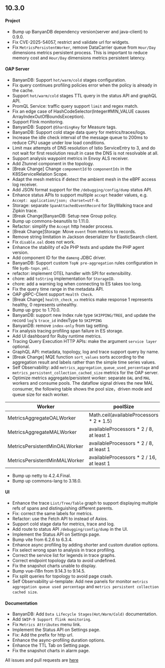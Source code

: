 ## 10.3.0

#### Project

* Bump up BanyanDB dependency version(server and java-client) to 0.9.0.
* Fix CVE-2025-54057, restrict and validate url for widgets.
* Fix `MetricsPersistentWorker`, remove DataCarrier queue from `Hour/Day` dimensions metrics persistent process.
  This is important to reduce memory cost and `Hour/Day` dimensions metrics persistent latency.

#### OAP Server

* BanyanDB: Support `hot/warm/cold` stages configuration.
* Fix query continues profiling policies error when the policy is already in the cache.
* Support `hot/warm/cold` stages TTL query in the status API and graphQL API.
* PromQL Service: traffic query support `limit` and regex match.
* Fix an edge case of HashCodeSelector(Integer#MIN_VALUE causes ArrayIndexOutOfBoundsException).
* Support Flink monitoring.
* BanyanDB: Support `@ShardingKey` for Measure tags.
* BanyanDB: Support cold stage data query for metrics/traces/logs.
* Increase the idle check interval of the message queue to 200ms to reduce CPU usage under low load conditions.
* Limit max attempts of DNS resolution of Istio ServiceEntry to 3, and do not wait for first resolution result in case the DNS is not resolvable at all.
* Support analysis waypoint metrics in Envoy ALS receiver.
* Add Ztunnel component in the topology.
* [Break Change] Change `compomentId` to `componentIds` in the K8SServiceRelation Scope. 
* Adapt the mesh metrics if detect the ambient mesh in the eBPF access log receiver.
* Add JSON format support for the `/debugging/config/dump` status API.
* Enhance status APIs to support multiple `accept` header values, e.g. `Accept: application/json; charset=utf-8`.
* Storage: separate `SpanAttachedEventRecord` for SkyWalking trace and Zipkin trace.
* [Break Change]BanyanDB: Setup new Group policy.
* Bump up commons-beanutils to 1.11.0.
* Refactor: simplify the `Accept` http header process.
* [Break Change]Storage: Move `event` from metrics to records.
* Remove string limitation in Jackson deserializer for ElasticSearch client.
* Fix `disable.oal` does not work.
* Enhance the stability of e2e PHP tests and update the PHP agent version.
* Add component ID for the `dameng` JDBC driver.
* BanyanDB: Support custom `TopN pre-aggregation` rules configuration in file `bydb-topn.yml`.
* refactor: implement OTEL handler with SPI for extensibility.
* chore: add `toString` implementation for `StorageID`.
* chore: add a warning log when connecting to ES takes too long.
* Fix the query time range in the metadata API.
* OAP gRPC-Client support `Health Check`.
* [Break Change] `health_check_xx` metrics make response 1 represents healthy, 0 represents unhealthy.
* Bump up grpc to 1.70.0.
* BanyanDB: support new Index rule type `SKIPPING/TREE`, and update the record `log`'s `trace_id` indexType to `SKIPPING`
* BanyanDB: remove `index-only` from tag setting.
* Fix analysis tracing profiling span failure in ES storage.
* Add UI dashboard for Ruby runtime metrics.
* Tracing Query Execution HTTP APIs: make the argument `service layer` optional.
* GraphQL API: metadata, topology, log and trace support query by name.
* [Break Change] MQE function `sort_values` sorts according to the aggregation result and labels rather than the simple time series values.
* Self Observability: add `metrics_aggregation_queue_used_percentage` and `metrics_persistent_collection_cached_size` metrics for the OAP server.
* Optimize metrics aggregate/persistent worker: separate `OAL` and `MAL` workers and consume pools. The dataflow signal drives the new MAL consumer, 
  the following table shows the pool size，driven mode and queue size for each worker.
  
| Worker                        | poolSize                                 | isSignalDrivenMode | queueChannelSize | queueBufferSize |
|-------------------------------|------------------------------------------|--------------------|------------------|-----------------|
| MetricsAggregateOALWorker     | Math.ceil(availableProcessors * 2 * 1.5) | false              | 2                | 10000           |
| MetricsAggregateMALWorker     | availableProcessors * 2 / 8, at least 1  | true               | 1                | 1000            |
| MetricsPersistentMinOALWorker | availableProcessors * 2 / 8, at least 1  | false              | 1                | 2000            |
| MetricsPersistentMinMALWorker | availableProcessors * 2 / 16, at least 1 | true               | 1                | 1000            |

* Bump up netty to 4.2.4.Final.
* Bump up commons-lang to 3.18.0.

#### UI

* Enhance the trace `List/Tree/Table` graph to support displaying multiple refs of spans and distinguishing different parents.
* Fix: correct the same labels for metrics.
* Refactor: use the Fetch API to instead of Axios.
* Support cold stage data for metrics, trace and log.
* Add route to status API `/debugging/config/dump` in the UI.
* Implement the Status API on Settings page.
* Bump vite from 6.2.6 to 6.3.4.
* Enhance async profiling by adding shorter and custom duration options.
* Fix select wrong span to analysis in trace profiling.
* Correct the service list for legends in trace graphs.
* Correct endpoint topology data to avoid undefined.
* Fix the snapshot charts unable to display.
* Bump vue-i18n from 9.14.3 to 9.14.5.
* Fix split queries for topology to avoid page crash.
* Self Observability ui-template: Add new panels for monitor `metrics aggregation queue used percentage` and `metrics persistent collection cached size`.

#### Documentation

* BanyanDB: Add `Data Lifecycle Stages(Hot/Warm/Cold)` documentation.
* Add `SWIP-9 Support flink monitoring`.
* Fix `Metrics Attributes` menu link.
* Implement the Status API on Settings page.
* Fix: Add the prefix for http url.
* Enhance the async-profiling duration options.
* Enhance the TTL Tab on Setting page.
* Fix the snapshot charts in alarm page.

All issues and pull requests are [here](https://github.com/apache/skywalking/milestone/230?closed=1)

